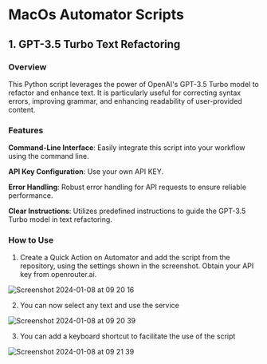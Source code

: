 # MacOs Automator Scripts

## 1. GPT-3.5 Turbo Text Refactoring
### Overview
This Python script leverages the power of OpenAI's GPT-3.5 Turbo model to refactor and enhance text. It is particularly useful for correcting syntax errors, improving grammar, and enhancing readability of user-provided content.

### Features
**Command-Line Interface**: Easily integrate this script into your workflow using the command line.

**API Key Configuration**: Use your own API KEY.

**Error Handling**: Robust error handling for API requests to ensure reliable performance.

**Clear Instructions**: Utilizes predefined instructions to guide the GPT-3.5 Turbo model in text refactoring.

### How to Use
1. Create a Quick Action on Automator and add the script from the repository, using the settings shown in the screenshot. Obtain your API key from openrouter.ai.

![Screenshot 2024-01-08 at 09 20 16](https://github.com/iliutaadrian/MacOS-Automator/assets/11472785/cc2b9e5b-f4d9-4511-b705-40722c7e8b03)

2. You can now select any text and use the service
   
![Screenshot 2024-01-08 at 09 20 39](https://github.com/iliutaadrian/MacOS-Automator/assets/11472785/1ec0c964-c451-4175-a018-45d3ff9ad24b)

3. You can add a keyboard shortcut to facilitate the use of the script
   
![Screenshot 2024-01-08 at 09 21 39](https://github.com/iliutaadrian/MacOS-Automator/assets/11472785/f49bf64a-231e-4677-9d4c-ad3482de3fca)
